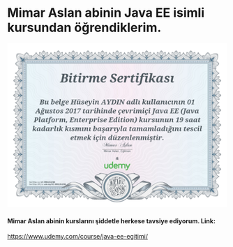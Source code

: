 # Mimar Aslan abinin Java EE isimli kursundan öğrendiklerim.

![Java EE](java-ee-certificate.jpg "Java EE")

#### Mimar Aslan abinin kurslarını şiddetle herkese tavsiye ediyorum. Link:
https://www.udemy.com/course/java-ee-egitimi/